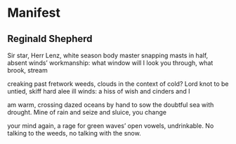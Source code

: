 # Manifest
## Reginald Shepherd
Sir star, Herr Lenz, white season body
master snapping masts in half, absent
winds’ workmanship: what window
will I look you through, what brook, stream

creaking past fretwork weeds, clouds
in the context of cold? Lord knot
to be untied, skiff hard alee ill winds:
a hiss of wish and cinders and I

am warm, crossing dazed oceans by hand
to sow the doubtful sea with drought. Mine
of rain and seize and sluice, you change

your mind again, a rage for green waves’
open vowels, undrinkable. No talking
to the weeds, no talking with the snow.